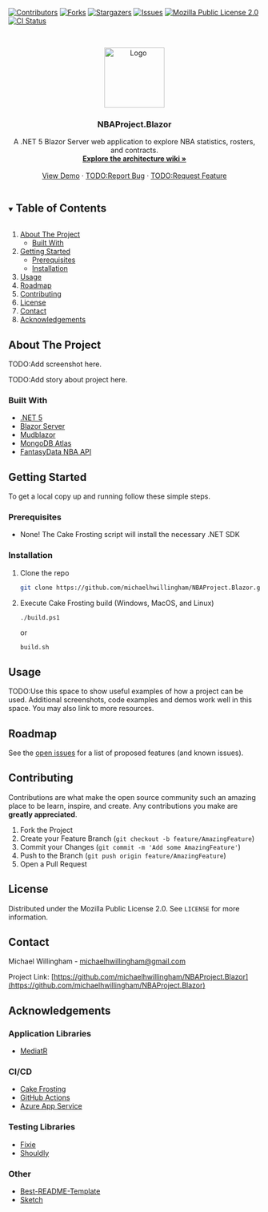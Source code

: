 <!--
*** Thanks for checking out the Best-README-Template. If you have a suggestion
*** that would make this better, please fork the repo and create a pull request
*** or simply open an issue with the tag "enhancement".
*** Thanks again! Now go create something AMAZING! :D
***
***
***
*** To avoid retyping too much info. Do a search and replace for the following:
*** michaelhwillingham, NBAProject.Blazor, twitter_handle, michaelhwillingham@gmail.com, NBAProject.Blazor, A .NET 5 Blazor Server web application to explore NBA statistics, rosters, and contracts.
-->



<!-- PROJECT SHIELDS -->
<!--
*** I'm using markdown "reference style" links for readability.
*** Reference links are enclosed in brackets [ ] instead of parentheses ( ).
*** See the bottom of this document for the declaration of the reference variables
*** for contributors-url, forks-url, etc. This is an optional, concise syntax you may use.
*** https://www.markdownguide.org/basic-syntax/#reference-style-links
-->
[![Contributors][contributors-shield]][contributors-url]
[![Forks][forks-shield]][forks-url]
[![Stargazers][stars-shield]][stars-url]
[![Issues][issues-shield]][issues-url]
[![Mozilla Public License 2.0][license-shield]][license-url]
[![CI Status][ci-shield]][ci-url]



<!-- PROJECT LOGO -->
<br />
<p align="center">
  <a href="https://github.com/michaelhwillingham/NBAProject.Blazor">
    <img src="https://s3.amazonaws.com/nbaproject.blazor/project-logo.png" alt="Logo" width="120" height="120">
  </a>

  <h3 align="center">NBAProject.Blazor</h3>

  <p align="center">
    A .NET 5 Blazor Server web application to explore NBA statistics, rosters, and contracts.
    <br />
    <a href="https://github.com/michaelhwillingham/NBAProject.Blazor/wiki/Architecture"><strong>Explore the architecture wiki »</strong></a>
    <br />
    <br />
    <a href="https://nbaprojectblazor.net">View Demo</a>
    ·
    <a href="https://github.com/michaelhwillingham/NBAProject.Blazor/issues">TODO:Report Bug</a>
    ·
    <a href="https://github.com/michaelhwillingham/NBAProject.Blazor/issues">TODO:Request Feature</a>
  </p>
</p>



<!-- TABLE OF CONTENTS -->
<details open="open">
  <summary><h2 style="display: inline-block">Table of Contents</h2></summary>
  <ol>
    <li>
      <a href="#about-the-project">About The Project</a>
      <ul>
        <li><a href="#built-with">Built With</a></li>
      </ul>
    </li>
    <li>
      <a href="#getting-started">Getting Started</a>
      <ul>
        <li><a href="#prerequisites">Prerequisites</a></li>
        <li><a href="#installation">Installation</a></li>
      </ul>
    </li>
    <li><a href="#usage">Usage</a></li>
    <li><a href="#roadmap">Roadmap</a></li>
    <li><a href="#contributing">Contributing</a></li>
    <li><a href="#license">License</a></li>
    <li><a href="#contact">Contact</a></li>
    <li><a href="#acknowledgements">Acknowledgements</a></li>
  </ol>
</details>



<!-- ABOUT THE PROJECT -->
## About The Project

TODO:Add screenshot here.

TODO:Add story about project here.


### Built With
* [.NET 5](https://docs.microsoft.com/en-us/dotnet/core/dotnet-five)
* [Blazor Server](https://dotnet.microsoft.com/apps/aspnet/web-apps/blazor)
* [Mudblazor](https://mudblazor.com/)
* [MongoDB Atlas](https://www.mongodb.com/cloud/atlas)
* [FantasyData NBA API](https://fantasydata.com/api/api-documentation/nba)



<!-- GETTING STARTED -->
## Getting Started

To get a local copy up and running follow these simple steps.

### Prerequisites

* None! The Cake Frosting script will install the necessary .NET SDK

### Installation

1. Clone the repo
   ```sh
   git clone https://github.com/michaelhwillingham/NBAProject.Blazor.git
   ```
2. Execute Cake Frosting build (Windows, MacOS, and Linux)
   ```pwsh
   ./build.ps1
   ```
   or
   ```sh
   build.sh
   ```

<!-- USAGE EXAMPLES -->
## Usage

TODO:Use this space to show useful examples of how a project can be used. Additional screenshots, code examples and demos work well in this space. You may also link to more resources.



<!-- ROADMAP -->
## Roadmap

See the [open issues](https://github.com/michaelhwillingham/NBAProject.Blazor/issues) for a list of proposed features (and known issues).



<!-- CONTRIBUTING -->
## Contributing

Contributions are what make the open source community such an amazing place to be learn, inspire, and create. Any contributions you make are **greatly appreciated**.

1. Fork the Project
2. Create your Feature Branch (`git checkout -b feature/AmazingFeature`)
3. Commit your Changes (`git commit -m 'Add some AmazingFeature'`)
4. Push to the Branch (`git push origin feature/AmazingFeature`)
5. Open a Pull Request



<!-- LICENSE -->
## License

Distributed under the Mozilla Public License 2.0. See `LICENSE` for more information.



<!-- CONTACT -->
## Contact

Michael Willingham - michaelhwillingham@gmail.com

Project Link: [https://github.com/michaelhwillingham/NBAProject.Blazor](https://github.com/michaelhwillingham/NBAProject.Blazor)



<!-- ACKNOWLEDGEMENTS -->
## Acknowledgements
### Application Libraries
* [MediatR](https://github.com/jbogard/MediatR)
### CI/CD
* [Cake Frosting](https://cakebuild.net/docs/running-builds/runners/cake-frosting)
* [GitHub Actions](https://github.com/features/actions)
* [Azure App Service](https://azure.microsoft.com/en-us/services/app-service/)
### Testing Libraries
* [Fixie](https://fixie.github.io/)
* [Shouldly](https://shouldly.io/)
### Other
* [Best-README-Template](https://github.com/othneildrew/Best-README-Template)
* [Sketch](https://www.sketch.com/)




<!-- MARKDOWN LINKS & IMAGES -->
<!-- https://www.markdownguide.org/basic-syntax/#reference-style-links -->
[contributors-shield]: https://img.shields.io/github/contributors/michaelhwillingham/NBAProject.Blazor.svg?style=for-the-badge
[contributors-url]: https://github.com/michaelhwillingham/NBAProject.Blazor/graphs/contributors
[forks-shield]: https://img.shields.io/github/forks/michaelhwillingham/NBAProject.Blazor.svg?style=for-the-badge
[forks-url]: https://github.com/michaelhwillingham/NBAProject.Blazor/network/members
[stars-shield]: https://img.shields.io/github/stars/michaelhwillingham/NBAProject.Blazor.svg?style=for-the-badge
[stars-url]: https://github.com/michaelhwillingham/NBAProject.Blazor/stargazers
[issues-shield]: https://img.shields.io/github/issues/michaelhwillingham/NBAProject.Blazor.svg?style=for-the-badge
[issues-url]: https://github.com/michaelhwillingham/NBAProject.Blazor/issues
[license-shield]: https://img.shields.io/github/license/michaelhwillingham/NBAProject.Blazor.svg?style=for-the-badge
[license-url]: https://github.com/michaelhwillingham/NBAProject.Blazor/blob/master/LICENSE.txt
[ci-shield]: https://img.shields.io/github/workflow/status/michaelhwillingham/NBAProject.Blazor/Build-And-Deploy?style=for-the-badge
[ci-url]: https://github.com/michaelhwillingham/NBAProject.Blazor/actions